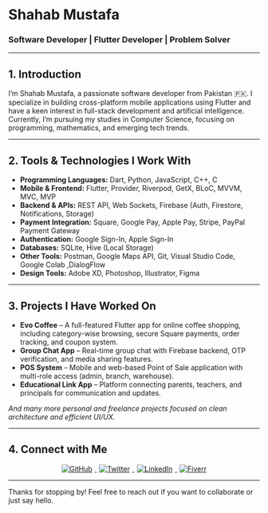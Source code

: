 # Shahab Mustafa

### Software Developer | Flutter Developer | Problem Solver

---

## 1. Introduction

I’m Shahab Mustafa, a passionate software developer from Pakistan 🇵🇰. I specialize in building cross-platform mobile applications using Flutter and have a keen interest in full-stack development and artificial intelligence. Currently, I’m pursuing my studies in Computer Science, focusing on programming, mathematics, and emerging tech trends.

---

## 2. Tools & Technologies I Work With

- **Programming Languages:** Dart, Python, JavaScript, C++, C  
- **Mobile & Frontend:** Flutter, Provider, Riverpod, GetX, BLoC, MVVM, MVC, MVP  
- **Backend & APIs:** REST API, Web Sockets, Firebase (Auth, Firestore, Notifications, Storage)  
- **Payment Integration:** Square, Google Pay, Apple Pay, Stripe, PayPal Payment Gateway  
- **Authentication:** Google Sign-In, Apple Sign-In 
- **Databases:** SQLite, Hive (Local Storage)  
- **Other Tools:** Postman, Google Maps API, Git, Visual Studio Code, Google Colab ,DialogFlow
- **Design Tools:** Adobe XD, Photoshop, Illustrator, Figma  

---

## 3. Projects I Have Worked On

- **Evo Coffee** – A full-featured Flutter app for online coffee shopping, including category-wise browsing, secure Square payments, order tracking, and coupon system.  
- **Group Chat App** – Real-time group chat with Firebase backend, OTP verification, and media sharing features.  
- **POS System** – Mobile and web-based Point of Sale application with multi-role access (admin, branch, warehouse).  
- **Educational Link App** – Platform connecting parents, teachers, and principals for communication and updates.  

*And many more personal and freelance projects focused on clean architecture and efficient UI/UX.*

---

## 4. Connect with Me

<p align="center">
  <a href="https://github.com/Shahabmustafa" target="_blank" rel="noopener">
    <img src="https://img.shields.io/badge/github-%2324292e.svg?style=for-the-badge&logo=github&logoColor=white" alt="GitHub" style="margin: 0 5px;" />
  </a>
  <a href="https://twitter.com/ShahabMustafa9" target="_blank" rel="noopener">
    <img src="https://img.shields.io/badge/twitter-%2300acee.svg?style=for-the-badge&logo=twitter&logoColor=white" alt="Twitter" style="margin: 0 5px;" />
  </a>
  <a href="https://linkedin.com/in/shahab-mustafa-842688211" target="_blank" rel="noopener">
    <img src="https://img.shields.io/badge/linkedin-%231E77B5.svg?style=for-the-badge&logo=linkedin&logoColor=white" alt="LinkedIn" style="margin: 0 5px;" />
  </a>
  <a href="https://www.fiverr.com/shahab_mustafa?source=gig_page&gigs=slug%3Adevelop-flutter-apps-for-android-ios-firebase-and-apis%2Cpckg_id%3A1" target="_blank" rel="noopener">
    <img src="https://img.shields.io/badge/fiverr-%2317B96F.svg?style=for-the-badge&logo=fiverr&logoColor=white" alt="Fiverr" style="margin: 0 5px;" />
  </a>
</p>


---

Thanks for stopping by! Feel free to reach out if you want to collaborate or just say hello.
